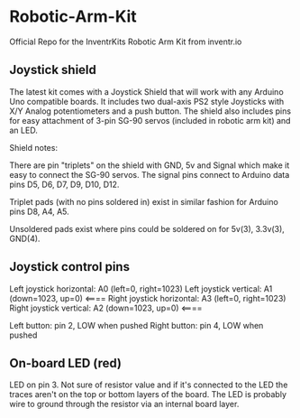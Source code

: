 # Robotic-Arm-Kit
Official Repo for the InventrKits Robotic Arm Kit from inventr.io

## Joystick shield
The latest kit comes with a Joystick Shield that will work with any Arduino Uno compatible boards.  It includes two dual-axis PS2 style Joysticks with X/Y Analog potentiometers and a push button.  The shield also includes pins for easy attachment of 3-pin SG-90 servos (included in robotic arm kit) and an LED.

Shield notes:

There are pin "triplets" on the shield with GND, 5v and Signal which make it easy to connect the SG-90 servos.  The signal pins connect to Arduino data pins D5, D6, D7, D9, D10, D12.

Triplet pads (with no pins soldered in) exist in similar fashion for Arduino pins D8, A4, A5.

Unsoldered pads exist where pins could be soldered on for 5v(3), 3.3v(3), GND(4).

## Joystick control pins

Left joystick horizontal: A0		(left=0, right=1023)
Left joystick vertical: A1		(down=1023, up=0)  <====
Right joystick horizontal: A3	(left=0, right=1023)
Right joystick vertical: A2		(down=1023, up=0)  <====

Left button: pin 2, LOW when pushed
Right button: pin 4, LOW when pushed

## On-board LED (red)

LED on pin 3.  Not sure of resistor value and if it's connected to the LED the traces aren't on the top or bottom layers of the board.  The LED is probably wire to ground through the resistor via an internal board layer.